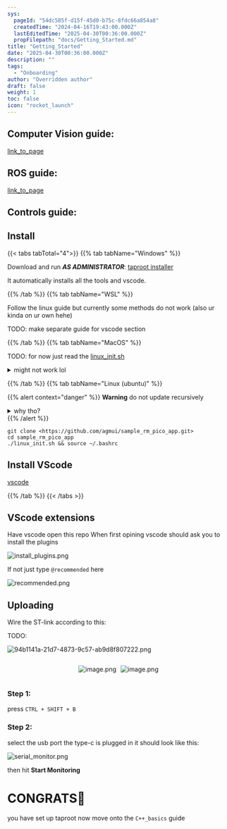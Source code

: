 ```yaml
---
sys:
  pageId: "54dc585f-d15f-45d0-b75c-8fdc66a854a8"
  createdTime: "2024-04-16T19:43:00.000Z"
  lastEditedTime: "2025-04-30T00:36:00.000Z"
  propFilepath: "docs/Getting_Started.md"
title: "Getting_Started"
date: "2025-04-30T00:36:00.000Z"
description: ""
tags:
  - "Onboarding"
author: "Overridden author"
draft: false
weight: 1
toc: false
icon: "rocket_launch"
---
```


## Computer Vision guide:

[link_to_page](86d45bc0-388b-4d26-8848-44f255f73d0e)

## ROS guide:

[link_to_page](3c76c1de-ec8f-46d6-8b0a-294005edc2d5)

## Controls guide:

## Install

{{< tabs tabTotal="4">}}
{{% tab tabName="Windows" %}}

Download and run _**AS ADMINISTRATOR**_: [taproot installer](https://github.com/Thornbots/TeachingFreshies/releases/tag/1.0)

It automatically installs all the tools and vscode.

{{% /tab %}}
{{% tab tabName="WSL" %}}

Follow the linux guide but currently some methods do not work (also ur kinda on ur own hehe)

TODO: make separate guide for vscode section

{{% /tab %}}
{{% tab tabName="MacOS" %}}

TODO: for now just read the [linux_init.sh](https://github.com/agmui/sample_rm_pico_app/blob/main/linux_init.sh)

<details>
<summary>might not work lol</summary>

`brew install libusb pkg-config`

Next install: [vscode](https://code.visualstudio.com/Download)

</details>

{{% /tab %}}
{{% tab tabName="Linux (ubuntu)" %}}

{{% alert context="danger" %}}
**Warning** do not update recursively
<details>
<summary>why tho?</summary>
There are some submodules that may go on for a while (like tinyusb) and I highly
recommend you don't need to get them.
If you want to see what submodules I update just look in `linux_init.sh`
</details>
{{% /alert %}}

```shell
git clone <https://github.com/agmui/sample_rm_pico_app.git>
cd sample_rm_pico_app
./linux_init.sh && source ~/.bashrc
```

## Install VScode

[vscode](https://code.visualstudio.com/Download)

{{% /tab %}}
{{< /tabs >}}

## VScode extensions

Have vscode open this repo
When first opining vscode should ask you to install the plugins

![install_plugins.png](https://prod-files-secure.s3.us-west-2.amazonaws.com/d518164a-d88e-44d1-a4ee-3adb3bd8bce0/89bd30f0-1825-4e77-867b-0a41ce370880/install_plugins.png?X-Amz-Algorithm=AWS4-HMAC-SHA256&X-Amz-Content-Sha256=UNSIGNED-PAYLOAD&X-Amz-Credential=ASIAZI2LB4666JPGUSNZ%2F20250614%2Fus-west-2%2Fs3%2Faws4_request&X-Amz-Date=20250614T210726Z&X-Amz-Expires=3600&X-Amz-Security-Token=IQoJb3JpZ2luX2VjEEwaCXVzLXdlc3QtMiJIMEYCIQCx1QNLdF1J5WUcelaoJhKxd15qh7cN5ow%2Bz8%2B6ZUisWwIhAPxHvZEmiHDyA3GTIordid2wEaX5gRX3UeSspdN%2B2sTMKv8DCDUQABoMNjM3NDIzMTgzODA1Igx29j83%2B5oZetv4wlkq3AM%2FdxtmBXJYUmpcmgog9iDlB1Xe1yfcEWp%2BHyzbIz8l4zQh6c8xY8iBmdh8Bm%2BFnevgVQK1YfAJPsmIN6i%2FjhhwjaWiJGfjagqXfvNsWSIqxC6eF63ddqpk8qimddrGVkxMyQtYSm2xRFkk3Y4WFPXwHb0nWJr7G4Sk11JWkVT5kCD5PIdE2gV17HHiGifKxVtMqy3K27VQS4ANJfqG9GZwmRtWkpFuqajgbKRqYsEX9xTNk3%2Bl1qxUq0iLDrvS5pKZYvpYmO%2BezkmG%2FMcSNc8TJ5toY1Fku6ZGcJy9IGkOX%2FgjaGRk1DtAgqCGZmTgbQloqbrSaAMYjmpvdBFeZzgefuCDA9x2QX%2Fshsy8mhmQkSqnTBiNpBnAISAjAZoTREA24X6dHgErna6wdODa8LnMM7Df%2FLjyB9gLgB3uuHA3wkU1%2BLyKezYThL6Fh0d%2B6CM%2BYr3MbPv3HrrT9ZRr2YY9iZIJ5ixG3Vt5m9eykogNjgC1lzhJsyuJ2yYq6LCr2ZxwpBDh71R4dbsjC6ygD6sIavFS9irrcsjm6AyPOsohLD1TaCKJLXbV7aAhW5vbGFjMorM0YbvztxJ4GcKxxMYfzt4uQveyjqrHk%2BII%2FPILKOiaj5ABJLz%2Bkmmh8TC4pLfCBjqkATD9yt%2Fhco3Kqanu7zvL8TxjS7g%2FeK0aFPFns%2BaUOIGzPbFn4XKzTCerRvYtrlhxKXuyXdoxke1c1mivAndrLWmnkEqekswN6mVGJMNoGG%2FzkRP01ZOXjVqztFK8tg1IMeOoKUvB6YiOOpny0VZEgGdEyIIEtskxnxRWheaZ0eO855ppOg26chd%2BvXa6ve7lOYaQEd95OBcZ5i4MBT%2FrzchJBGA0&X-Amz-Signature=1e78add5c2c090749b26631b98de70649a24de23d131da07d42e40d81c86e81e&X-Amz-SignedHeaders=host&x-amz-checksum-mode=ENABLED&x-id=GetObject)

If not just type `@recommended` here  

![recommended.png](https://prod-files-secure.s3.us-west-2.amazonaws.com/d518164a-d88e-44d1-a4ee-3adb3bd8bce0/61e661e9-5d85-4dfc-be0d-8d2097a5e793/recommended.png?X-Amz-Algorithm=AWS4-HMAC-SHA256&X-Amz-Content-Sha256=UNSIGNED-PAYLOAD&X-Amz-Credential=ASIAZI2LB4666JPGUSNZ%2F20250614%2Fus-west-2%2Fs3%2Faws4_request&X-Amz-Date=20250614T210726Z&X-Amz-Expires=3600&X-Amz-Security-Token=IQoJb3JpZ2luX2VjEEwaCXVzLXdlc3QtMiJIMEYCIQCx1QNLdF1J5WUcelaoJhKxd15qh7cN5ow%2Bz8%2B6ZUisWwIhAPxHvZEmiHDyA3GTIordid2wEaX5gRX3UeSspdN%2B2sTMKv8DCDUQABoMNjM3NDIzMTgzODA1Igx29j83%2B5oZetv4wlkq3AM%2FdxtmBXJYUmpcmgog9iDlB1Xe1yfcEWp%2BHyzbIz8l4zQh6c8xY8iBmdh8Bm%2BFnevgVQK1YfAJPsmIN6i%2FjhhwjaWiJGfjagqXfvNsWSIqxC6eF63ddqpk8qimddrGVkxMyQtYSm2xRFkk3Y4WFPXwHb0nWJr7G4Sk11JWkVT5kCD5PIdE2gV17HHiGifKxVtMqy3K27VQS4ANJfqG9GZwmRtWkpFuqajgbKRqYsEX9xTNk3%2Bl1qxUq0iLDrvS5pKZYvpYmO%2BezkmG%2FMcSNc8TJ5toY1Fku6ZGcJy9IGkOX%2FgjaGRk1DtAgqCGZmTgbQloqbrSaAMYjmpvdBFeZzgefuCDA9x2QX%2Fshsy8mhmQkSqnTBiNpBnAISAjAZoTREA24X6dHgErna6wdODa8LnMM7Df%2FLjyB9gLgB3uuHA3wkU1%2BLyKezYThL6Fh0d%2B6CM%2BYr3MbPv3HrrT9ZRr2YY9iZIJ5ixG3Vt5m9eykogNjgC1lzhJsyuJ2yYq6LCr2ZxwpBDh71R4dbsjC6ygD6sIavFS9irrcsjm6AyPOsohLD1TaCKJLXbV7aAhW5vbGFjMorM0YbvztxJ4GcKxxMYfzt4uQveyjqrHk%2BII%2FPILKOiaj5ABJLz%2Bkmmh8TC4pLfCBjqkATD9yt%2Fhco3Kqanu7zvL8TxjS7g%2FeK0aFPFns%2BaUOIGzPbFn4XKzTCerRvYtrlhxKXuyXdoxke1c1mivAndrLWmnkEqekswN6mVGJMNoGG%2FzkRP01ZOXjVqztFK8tg1IMeOoKUvB6YiOOpny0VZEgGdEyIIEtskxnxRWheaZ0eO855ppOg26chd%2BvXa6ve7lOYaQEd95OBcZ5i4MBT%2FrzchJBGA0&X-Amz-Signature=8298c2c811556023e3d39bf2080d453b723922c563701b487395ad07f5ee46a6&X-Amz-SignedHeaders=host&x-amz-checksum-mode=ENABLED&x-id=GetObject)

## Uploading

Wire the ST-link according to this:

TODO:

![94b1141a-21d7-4873-9c57-ab9d8f807222.png](https://prod-files-secure.s3.us-west-2.amazonaws.com/d518164a-d88e-44d1-a4ee-3adb3bd8bce0/e5fad17d-ab82-4300-9f4c-505ab4b1202c/94b1141a-21d7-4873-9c57-ab9d8f807222.png?X-Amz-Algorithm=AWS4-HMAC-SHA256&X-Amz-Content-Sha256=UNSIGNED-PAYLOAD&X-Amz-Credential=ASIAZI2LB4666JPGUSNZ%2F20250614%2Fus-west-2%2Fs3%2Faws4_request&X-Amz-Date=20250614T210726Z&X-Amz-Expires=3600&X-Amz-Security-Token=IQoJb3JpZ2luX2VjEEwaCXVzLXdlc3QtMiJIMEYCIQCx1QNLdF1J5WUcelaoJhKxd15qh7cN5ow%2Bz8%2B6ZUisWwIhAPxHvZEmiHDyA3GTIordid2wEaX5gRX3UeSspdN%2B2sTMKv8DCDUQABoMNjM3NDIzMTgzODA1Igx29j83%2B5oZetv4wlkq3AM%2FdxtmBXJYUmpcmgog9iDlB1Xe1yfcEWp%2BHyzbIz8l4zQh6c8xY8iBmdh8Bm%2BFnevgVQK1YfAJPsmIN6i%2FjhhwjaWiJGfjagqXfvNsWSIqxC6eF63ddqpk8qimddrGVkxMyQtYSm2xRFkk3Y4WFPXwHb0nWJr7G4Sk11JWkVT5kCD5PIdE2gV17HHiGifKxVtMqy3K27VQS4ANJfqG9GZwmRtWkpFuqajgbKRqYsEX9xTNk3%2Bl1qxUq0iLDrvS5pKZYvpYmO%2BezkmG%2FMcSNc8TJ5toY1Fku6ZGcJy9IGkOX%2FgjaGRk1DtAgqCGZmTgbQloqbrSaAMYjmpvdBFeZzgefuCDA9x2QX%2Fshsy8mhmQkSqnTBiNpBnAISAjAZoTREA24X6dHgErna6wdODa8LnMM7Df%2FLjyB9gLgB3uuHA3wkU1%2BLyKezYThL6Fh0d%2B6CM%2BYr3MbPv3HrrT9ZRr2YY9iZIJ5ixG3Vt5m9eykogNjgC1lzhJsyuJ2yYq6LCr2ZxwpBDh71R4dbsjC6ygD6sIavFS9irrcsjm6AyPOsohLD1TaCKJLXbV7aAhW5vbGFjMorM0YbvztxJ4GcKxxMYfzt4uQveyjqrHk%2BII%2FPILKOiaj5ABJLz%2Bkmmh8TC4pLfCBjqkATD9yt%2Fhco3Kqanu7zvL8TxjS7g%2FeK0aFPFns%2BaUOIGzPbFn4XKzTCerRvYtrlhxKXuyXdoxke1c1mivAndrLWmnkEqekswN6mVGJMNoGG%2FzkRP01ZOXjVqztFK8tg1IMeOoKUvB6YiOOpny0VZEgGdEyIIEtskxnxRWheaZ0eO855ppOg26chd%2BvXa6ve7lOYaQEd95OBcZ5i4MBT%2FrzchJBGA0&X-Amz-Signature=b36294396991dd21593f6f2ff53bee3067da976501942688b5bc6b4073fbc32f&X-Amz-SignedHeaders=host&x-amz-checksum-mode=ENABLED&x-id=GetObject)

<div style="display: flex;flex-direction: row; column-gap:10px; max-width: 630px;justify-content: center;">
<div>

![image.png](https://prod-files-secure.s3.us-west-2.amazonaws.com/d518164a-d88e-44d1-a4ee-3adb3bd8bce0/210ecb78-1116-4d7b-b9b7-2292f66fa2c2/image.png?X-Amz-Algorithm=AWS4-HMAC-SHA256&X-Amz-Content-Sha256=UNSIGNED-PAYLOAD&X-Amz-Credential=ASIAZI2LB466WWK375FX%2F20250614%2Fus-west-2%2Fs3%2Faws4_request&X-Amz-Date=20250614T210728Z&X-Amz-Expires=3600&X-Amz-Security-Token=IQoJb3JpZ2luX2VjEEwaCXVzLXdlc3QtMiJHMEUCIH9Uy6nsaX8DK6p8k3ev8D%2BHM5BUJlV03cqF5EwDZeCdAiEA5tglm5hV6t6PkslCPaDbqOcIP%2BQru1R2lKOB1MBQF1wq%2FwMINRAAGgw2Mzc0MjMxODM4MDUiDKB4FsLqEtiPlPjOnSrcAzhZox0PxMchEx19xfYpYefQiKBAq2aT0gZb8cvEL5Lw2Nez%2Bdw3LIa%2F%2B%2BpCSSUvm807grmhxchNprQVUjet6o2iDsLAt68VXOxg7qHma%2FHFpErEzecXCMzbec5%2BB6Bw4k2UE%2FIamgikapLV1TWv5b9QSPO92NPsEhDgEwKv1xjrhfdt6dZBMOPMeeivI%2F%2BkZPmE2mauFapUvA%2BjefzOdyUeFaFNSEB9BEkSix72AhZkJdpVCZBqzflFZKmrNTWeDlLWy4Dug4yUffYCUm5tLH72pnAmXMRI2gLYEOWfr9BDShxWB%2Bv4Nkz2nB5db6rGXZTxPSXdohY9cLguymQ1BA77AlwAD9UeLDQM2orSn1t2WVwGG9CUdrmhezdAtWQiTX2at%2F%2F1ZCFrFTJ4NRwdGZ1pI6PGTJHCPrX0h9B5PqTjPxtf7fqcG%2FTOO%2Fgvzj8%2FTykcjvdpg4asmKUgCyDAlHVGg0Ju%2FzoXD0yMF5urIEHoNE2Cv3VTrPH5gmY4rJXDu0KhOMRi0xEi6TKZxf6ynFbQVGOeLt6jby73slXov8T6WshzDY0%2BS22djj9ODBx%2BFsM4Pu24a%2Fjgwd0AyTk%2Bcj%2B8qP27E4KBy%2FWrZmHP72E0RGonU15rHMGCt38zMKikt8IGOqUBJd0a0yADwHC4r0KBypkRPIZ0xL1ydKADZDCExY8Fr9AadieqfQyDArCnpEcGJqhGSENXGS5itzaTdQmqQOxmC1kgpyS%2Bz0Zbqk5BoBQND3Ck5t5sG0R5t7kzAwPnFt4ISmkoeekai06Eb7ceNJU854MSeN2P5Rs%2F%2BnkK1D8CnmzSZKtGrasFAPfjvzXk5MM0JfjDPtucQjyDladAPKi1s0jP%2FoNx&X-Amz-Signature=b562a7ec0186626ac13cd1cb36e03a4a57b7952e0d29f7595f81b8ae01252ea7&X-Amz-SignedHeaders=host&x-amz-checksum-mode=ENABLED&x-id=GetObject)

</div>
<div>

![image.png](https://prod-files-secure.s3.us-west-2.amazonaws.com/d518164a-d88e-44d1-a4ee-3adb3bd8bce0/33a0fd0f-8ca6-4a86-8e09-26e95ded1fff/image.png?X-Amz-Algorithm=AWS4-HMAC-SHA256&X-Amz-Content-Sha256=UNSIGNED-PAYLOAD&X-Amz-Credential=ASIAZI2LB466TL2ZOVRD%2F20250614%2Fus-west-2%2Fs3%2Faws4_request&X-Amz-Date=20250614T210730Z&X-Amz-Expires=3600&X-Amz-Security-Token=IQoJb3JpZ2luX2VjEEwaCXVzLXdlc3QtMiJHMEUCIQCZSbDvsIfhbp2WY8S8LPhPI38NjS9XGU2rGHUEfW43eAIgUMFOW9h9EWGWx%2BL3WBaN16vEeMUHOvyOA3gpJcCDRG8q%2FwMINRAAGgw2Mzc0MjMxODM4MDUiDJqQGYOyAWOUDKlWyyrcA54Xvl7hhE2mtPjbAb06mn7SCE7PjEAoPeGdz%2BfjTu3znDXPPX01uku8k9KRej3kq4A%2FKL6oDm6br0EQalLIncMh2LSKrhqFvPodspxQ3wVGcX%2BaMZjZBDWTkDzpKvHb%2Fzm%2BoLa523HwCWpRe0odU5lBvwraKePjztivQmC%2FXGwWAISQCfOybWXFsUwPcQ1%2BpG%2BbtghpMtr9crUA693bRTakBb2ewLIqqGq%2B%2Fju9ITw260tZHOFiuUXNmsLgi%2BVm9esZhW0bX2FMewvqyTQAAZVtIjeIWA5sWMxXBD0vc1HqJchT3RbLbSZqtVvJIec47GOfCcBbx0%2BWXZyqHYoIT%2BExLgX4Ba4ew0BdcmE5eOmyrf3VnZGsa%2F8tFGFj3rcgyk8z%2BxogfHteugH1pU7BftaQNW3taNNWQRIxk7ZfRl%2FS2Uah92%2B9OBuKxtoRkgbxFA3GCWvh%2BQsePitPoFj9hxgos0ADGr9gNawut8nAzz%2Fo3kPobJuneGd536cTIZssOxak8UPOYllQFv0jIdEigclaTOtX1WaGDr5SKRliSPucnZuNseuwPsrmp%2Fiu%2FLIjAW9kVGDGN5fEWEueMd1GykFs9vl5GgJqTBK5MKOrTGDnATqF2Yr5CcXxo9h2MMKkt8IGOqUBI1aF8b8CCzjz9zIP%2FK%2BQIEBQkEpXHosj4JYY9E0GLw4lnBe7JyUNIsqu%2BO8eg4QJAuy8NfmorOP%2F%2BZEkp0Noe%2BCfSW0%2FsO2IDUvX5XJzX3FwVPWKzIoYzyF80ydiPJgevMdzguniJyYj6JmnDz%2FzS6%2BVqFtCkf5dCwQEmVT2BCEbulfEnRrGiwyDEyVZE1gYoXERdVIj8Y8nF2%2F93IxBzE4ImEid&X-Amz-Signature=6e97f8d6a74d101a21623e92ec5b88808a3ed5e27eebf40ed736d0d156be6a89&X-Amz-SignedHeaders=host&x-amz-checksum-mode=ENABLED&x-id=GetObject)

</div>
</div>

### Step 1:

press `CTRL + SHIFT + B`

### Step 2:

select the usb port the type-c is plugged in it should look like this:

![serial_monitor.png](https://prod-files-secure.s3.us-west-2.amazonaws.com/d518164a-d88e-44d1-a4ee-3adb3bd8bce0/f03f4774-05d4-4393-b6a0-d5efb6d315ab/serial_monitor.png?X-Amz-Algorithm=AWS4-HMAC-SHA256&X-Amz-Content-Sha256=UNSIGNED-PAYLOAD&X-Amz-Credential=ASIAZI2LB4666JPGUSNZ%2F20250614%2Fus-west-2%2Fs3%2Faws4_request&X-Amz-Date=20250614T210726Z&X-Amz-Expires=3600&X-Amz-Security-Token=IQoJb3JpZ2luX2VjEEwaCXVzLXdlc3QtMiJIMEYCIQCx1QNLdF1J5WUcelaoJhKxd15qh7cN5ow%2Bz8%2B6ZUisWwIhAPxHvZEmiHDyA3GTIordid2wEaX5gRX3UeSspdN%2B2sTMKv8DCDUQABoMNjM3NDIzMTgzODA1Igx29j83%2B5oZetv4wlkq3AM%2FdxtmBXJYUmpcmgog9iDlB1Xe1yfcEWp%2BHyzbIz8l4zQh6c8xY8iBmdh8Bm%2BFnevgVQK1YfAJPsmIN6i%2FjhhwjaWiJGfjagqXfvNsWSIqxC6eF63ddqpk8qimddrGVkxMyQtYSm2xRFkk3Y4WFPXwHb0nWJr7G4Sk11JWkVT5kCD5PIdE2gV17HHiGifKxVtMqy3K27VQS4ANJfqG9GZwmRtWkpFuqajgbKRqYsEX9xTNk3%2Bl1qxUq0iLDrvS5pKZYvpYmO%2BezkmG%2FMcSNc8TJ5toY1Fku6ZGcJy9IGkOX%2FgjaGRk1DtAgqCGZmTgbQloqbrSaAMYjmpvdBFeZzgefuCDA9x2QX%2Fshsy8mhmQkSqnTBiNpBnAISAjAZoTREA24X6dHgErna6wdODa8LnMM7Df%2FLjyB9gLgB3uuHA3wkU1%2BLyKezYThL6Fh0d%2B6CM%2BYr3MbPv3HrrT9ZRr2YY9iZIJ5ixG3Vt5m9eykogNjgC1lzhJsyuJ2yYq6LCr2ZxwpBDh71R4dbsjC6ygD6sIavFS9irrcsjm6AyPOsohLD1TaCKJLXbV7aAhW5vbGFjMorM0YbvztxJ4GcKxxMYfzt4uQveyjqrHk%2BII%2FPILKOiaj5ABJLz%2Bkmmh8TC4pLfCBjqkATD9yt%2Fhco3Kqanu7zvL8TxjS7g%2FeK0aFPFns%2BaUOIGzPbFn4XKzTCerRvYtrlhxKXuyXdoxke1c1mivAndrLWmnkEqekswN6mVGJMNoGG%2FzkRP01ZOXjVqztFK8tg1IMeOoKUvB6YiOOpny0VZEgGdEyIIEtskxnxRWheaZ0eO855ppOg26chd%2BvXa6ve7lOYaQEd95OBcZ5i4MBT%2FrzchJBGA0&X-Amz-Signature=51d2a690bf94fdda1f731b58ac4d2704ed44c182d03ceca66b6176c242160ddd&X-Amz-SignedHeaders=host&x-amz-checksum-mode=ENABLED&x-id=GetObject)

then hit **Start Monitoring**

# CONGRATS🎉

you have set up taproot now move onto the `C++_basics` guide
